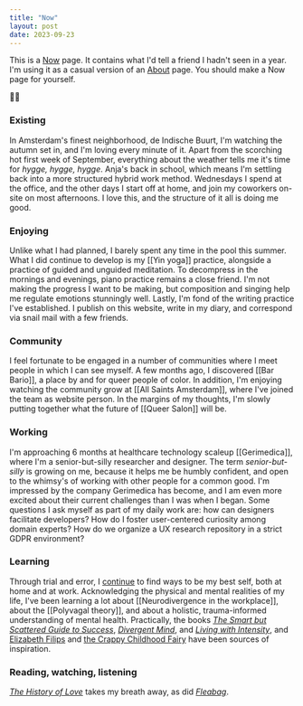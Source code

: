 ```yaml
---
title: "Now"
layout: post
date: 2023-09-23
---
```

This is a [Now](https://nownownow.com/) page. It contains what I'd tell a friend I hadn't seen in a year. I'm using it as a casual version of an [About](/about) page. You should make a Now page for yourself. 

✌🏽

### Existing
In Amsterdam's finest neighborhood, de Indische Buurt, I'm watching the autumn set in, and I'm loving every minute of it. Apart from the scorching hot first week of September, everything about the weather tells me it's time for _hygge, hygge, hygge_. Anja's back in school, which means I'm settling back into a more structured hybrid work method. Wednesdays I spend at the office, and the other days I start off at home, and join my coworkers on-site on most afternoons. I love this, and the structure of it all is doing me good.

### Enjoying
Unlike what I had planned, I barely spent any time in the pool this summer. What I did continue to develop is my [[Yin yoga]] practice, alongside a practice of guided and unguided meditation. To decompress in the mornings and evenings, piano practice remains a close friend. I'm not making the progress I want to be making, but composition and singing help me regulate emotions stunningly well. Lastly, I'm fond of the writing practice I've established. I publish on this website, write in my diary, and correspond via snail mail with a few friends.

### Community
I feel fortunate to be engaged in a number of communities where I meet people in which I can see myself. A few months ago, I discovered [[Bar Bario]], a place by and for queer people of color. In addition, I'm enjoying watching the community grow at [[All Saints Amsterdam]], where I've joined the team as website person. In the margins of my thoughts, I'm slowly putting together what the future of [[Queer Salon]] will be.

### Working
I'm approaching 6 months at healthcare technology scaleup [[Gerimedica]], where I'm a senior-but-silly researcher and designer. The term _senior-but-silly_ is growing on me, because it helps me be humbly confident, and open to the whimsy's of working with other people for a common good. I'm impressed by the company Gerimedica has become, and I am even more excited about their current challenges than I was when I began. Some questions I ask myself as part of my daily work are: how can designers facilitate developers? How do I foster user-centered curiosity among domain experts? How do we organize a UX research repository in a strict GDPR environment?

### Learning
Through trial and error, I [continue](/2023/05/31/now/) to find ways to be my best self, both at home and at work. Acknowledging the physical and mental realities of my life, I've been learning a lot about [[Neurodivergence in the workplace]], about the [[Polyvagal theory]], and about a holistic, trauma-informed understanding of mental health. Practically, the books _[The Smart but Scattered Guide to Success](https://www.goodreads.com/book/show/25404196-the-smart-but-scattered-guide-to-success)_, _[Divergent Mind](https://www.goodreads.com/book/show/44285784-divergent-mind?from_search=true&from_srp=true&qid=totomZ1WpA&rank=1)_, and _[Living with Intensity](https://www.goodreads.com/book/show/4912918-living-with-intensity)_, and [Elizabeth Filips](https://www.youtube.com/@elizabethfilips) and [the Crappy Childhood Fairy](https://www.youtube.com/@CrappyChildhoodFairy) have been sources of inspiration.

### Reading, watching, listening
_[The History of Love](https://www.goodreads.com/book/show/3867.The_History_of_Love)_ takes my breath away, as did _[Fleabag](https://www.imdb.com/title/tt5687612/)_.